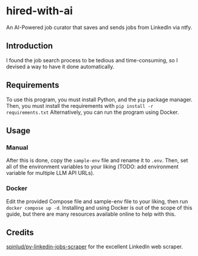 # hired-with-ai
An AI-Powered job curator that saves and sends jobs from LinkedIn via ntfy.

## Introduction
I found the job search process to be tedious and time-consuming, so I devised a way to have it done automatically.
## Requirements
To use this program, you must install Python, and the `pip` package manager. Then, you must install the requirements with `pip install -r requirements.txt`
Alternatively, you can run the program using Docker.
## Usage
### Manual
After this is done, copy the `sample-env` file and rename it to `.env`. Then, set all of the environment variables to your liking (TODO: add environment variable for multiple LLM API URLs).
### Docker
Edit the provided Compose file and sample-env file to your liking, then run `docker compose up -d`. Installing and using Docker is out of the scope of this guide, but there are many resources available online to help with this.
## Credits
[spinlud/py-linkedin-jobs-scraper](https://github.com/spinlud/py-linkedin-jobs-scraper) for the excellent LinkedIn web scraper.
